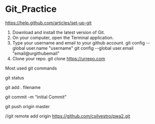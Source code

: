 Git_Practice
============
https://help.github.com/articles/set-up-git

1. Download and install the latest version of Git.
2. On your computer, open the Terminal application.
3. Type your username and email to your github account.  git config --global user.name "username"
                                                         git config --global user.email "email@urgithubemail"
4.  Clone your repo. git clone https://urrepo.com

Most used git commands 

git status

git add . filename

git commit -m “initial Commit”

git push origin master






//git remote add origin https://github.com/csilvestro/pwa2.git
